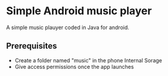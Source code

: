 
# Simple Android music player

A simple music plauyer coded in Java for android.

## Prerequisites
- Create a folder named "music" in the phone Internal Sorage
- Give access permissions once the app launches
